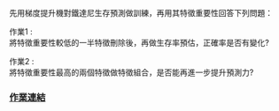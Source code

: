 
先用梯度提升機對鐵達尼生存預測做訓練，再用其特徵重要性回答下列問題：  

作業1 :   
將特徵重要性較低的一半特徵刪除後，再做生存率預估，正確率是否有變化?  



作業2 :   
將特徵重要性最高的兩個特徵做特徵組合，是否能再進一步提升預測力?  



### [作業連結](https://github.com/zizhu13791/2nd-ML100Days/blob/master/homework/Day_029_HW.ipynb)


